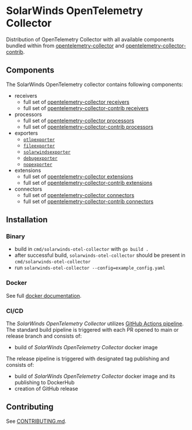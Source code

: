 # SolarWinds OpenTelemetry Collector
Distribution of OpenTelemetry Collector with all available components
bundled within from [opentelemetry-collector](https://github.com/open-telemetry/opentelemetry-collector/tree/main)
and [opentelemetry-collector-contrib](https://github.com/open-telemetry/opentelemetry-collector-contrib).

## Components
The SolarWinds OpenTelemetry collector contains following components:
- receivers
  - full set of [opentelemetry-collector receivers](https://github.com/open-telemetry/opentelemetry-collector/tree/v0.113.0/receiver)
  - full set of [opentelemetry-collector-contrib receivers](https://github.com/open-telemetry/opentelemetry-collector-contrib/tree/v0.113.0/receiver)
- processors
  - full set of [opentelemetry-collector processors](https://github.com/open-telemetry/opentelemetry-collector/tree/v0.113.0/processor)
  - full set of [opentelemetry-collector-contrib processors](https://github.com/open-telemetry/opentelemetry-collector-contrib/tree/v0.113.0/processor)
- exporters
    - [`otlpexporter`](https://github.com/open-telemetry/opentelemetry-collector/tree/v0.113.0/exporter/otlpexporter)
    - [`fileexporter`](https://github.com/open-telemetry/opentelemetry-collector-contrib/tree/v0.113.0/exporter/fileexporter)
    - [`solarwindsexporter`](./exporter/solarwindsexporter)
    - [`debugexporter`](https://github.com/open-telemetry/opentelemetry-collector/tree/v0.113.0/exporter/debugexporter)
    - [`nopexporter`](https://github.com/open-telemetry/opentelemetry-collector/tree/v0.113.0/exporter/nopexporter)
- extensions
    - full set of [opentelemetry-collector extensions](https://github.com/open-telemetry/opentelemetry-collector/tree/v0.113.0/extension)
    - full set of [opentelemetry-collector-contrib extensions](https://github.com/open-telemetry/opentelemetry-collector-contrib/tree/v0.113.0/extension)
- connectors
    - full set of [opentelemetry-collector connectors](https://github.com/open-telemetry/opentelemetry-collector/tree/v0.113.0/connector)
    - full set of [opentelemetry-collector-contrib connectors](https://github.com/open-telemetry/opentelemetry-collector-contrib/tree/v0.113.0/connector)

## Installation
### Binary
- build in `cmd/solarwinds-otel-collector` with `go build .`
- after successful build, `solarwinds-otel-collector` should be present in `cmd/solarwinds-otel-collector`
- run `solarwinds-otel-collector --config=example_config.yaml`

### Docker
See full [docker documentation](./build/docker/README.md).

### CI/CD
The _SolarWinds OpenTelemetry Collector_ utilizes [GitHub Actions pipeline](./.github). 
The standard build pipeline is triggered with each PR opened to main or release branch and consists of:
- build of _SolarWinds OpenTelemetry Collector_ docker image

The release pipeline is triggered with designated tag publishing and consists of:
- build of _SolarWinds OpenTelemetry Collector_ docker image and its publishing to DockerHub
- creation of GitHub release

## Contributing
See [CONTRIBUTING.md](./CONTRIBUTING.md).
